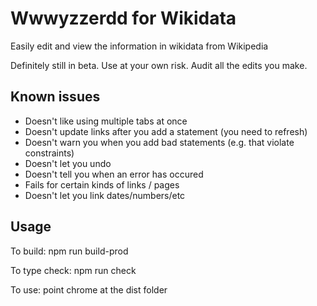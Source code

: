 # Wwwyzzerdd for Wikidata

Easily edit and view the information in wikidata from Wikipedia

Definitely still in beta. Use at your own risk. Audit all the edits you make.

## Known issues

* Doesn't like using multiple tabs at once
* Doesn't update links after you add a statement (you need to refresh)
* Doesn't warn you when you add bad statements (e.g. that violate constraints)
* Doesn't let you undo
* Doesn't tell you when an error has occured
* Fails for certain kinds of links / pages
* Doesn't let you link dates/numbers/etc


## Usage

To build: npm run build-prod

To type check: npm run check

To use: point chrome at the dist folder

